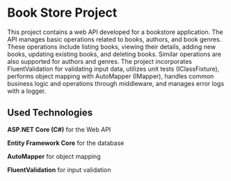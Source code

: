 # Book Store Project

This project contains a web API developed for a bookstore application. 
The API manages basic operations related to books, authors, and book genres. 
These operations include listing books, viewing their details, adding new books, updating existing books, and deleting books. 
Similar operations are also supported for authors and genres. 
The project incorporates FluentValidation for validating input data, utilizes unit tests (IClassFixture), performs object mapping with AutoMapper (IMapper), handles common business logic and operations through middleware, and manages error logs with a logger. 


## Used Technologies

**ASP.NET Core (C#)** for the Web API

**Entity Framework Core** for the database

**AutoMapper** for object mapping

**FluentValidation** for input validation
